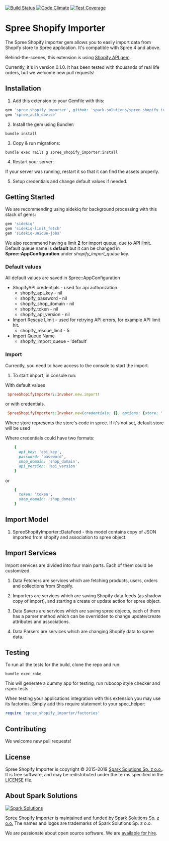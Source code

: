 [![Build Status](https://travis-ci.org/spark-solutions/spree_shopify_importer.svg?branch=master)](https://travis-ci.org/spark-solutions/spree_shopify_importer)
[![Code Climate](https://codeclimate.com/github/spark-solutions/spree_shopify_importer/badges/gpa.svg)](https://codeclimate.com/github/spark-solutions/spree_shopify_importer)
[![Test Coverage](https://codeclimate.com/github/spark-solutions/spree_shopify_importer/badges/coverage.svg)](https://codeclimate.com/github/spark-solutions/spree_shopify_importer/coverage)

Spree Shopify Importer
====================

The Spree Shopify Importer gem allows you to easily import data from Shopify store to Spree application.
It's compatible with Spree 4 and above.

Behind-the-scenes, this extension is using [Shopify API gem](https://github.com/Shopify/shopify_api).

Currently, it's in version 0.1.0. It has been tested with thousands of real life orders, but we welcome new pull requests!

## Installation

1. Add this extension to your Gemfile with this:
  ```ruby
  gem 'spree_shopify_importer', github: 'spark-solutions/spree_shopify_importer'
  gem 'spree_auth_devise'

  ```

2. Install the gem using Bundler:
  ```shell
  bundle install
  ```

3. Copy & run migrations:
  ```shell
  bundle exec rails g spree_shopify_importer:install
  ```

4. Restart your server:

  If your server was running, restart it so that it can find the assets properly.
  
5. Setup credentials and change default values if needed.

## Getting Started

We are recommending using sidekiq for background processing with this stack of gems:

```ruby
gem 'sidekiq'
gem 'sidekiq-limit_fetch'
gem 'sidekiq-unique-jobs'
```

We also recommend having a limit **2** for import queue, due to API limit. Default queue name is **default** 
but it can be changed in **Spree::AppConfiguration** under *shopify_import_queue* key.

### Default values
   
All default values are saved in Spree::AppConfiguration
   
- ShopifyAPI credentials - used for api authorization.
  * shopify_api_key - nil
  * shopify_password - nil
  * shopify_shop_domain - nil
  * shopify_token - nil
  * shopify_api_version - nil
- Import Rescue Limit - used for retrying API errors, for example API limit hit.
  * shopify_rescue_limit - 5
- Import Queue Name
  * shopify_import_queue - 'default'
  
   
### Import

Currently, you need to have access to the console to start the import.

1. To start import, in console run:

With default values

```ruby
 SpreeShopifyImporter::Invoker.new.import!
```

or with credentials.

```ruby
 SpreeShopifyImporter::Invoker.new(credentials: {}, options: {store: '', shipping_category: ''}).import!
```
Where store represents the store's code in spree. If it's not set, default store will be used

Where credentials could have two formats:

```ruby
    {
      api_key: 'api_key', 
      password: 'password',
      shop_domain: 'shop_domain',
      api_version: 'api_version'
    }
```

or 

```ruby
    {
      token: 'token',
      shop_domain: 'shop_domain'
    }
```
## Import Model

1. SpreeShopifyImporter::DataFeed - this model contains copy of JSON imported from shopify and association to spree object.

## Import Services

Import services are divided into four main parts. Each of them could be customized.

1. Data Fetchers are services which are fetching products, users, orders and collections from Shopify.

2. Importers are services which are saving Shopify data feeds (as shadow copy of import), and 
   starting a create or update action for spree object.
   
3. Data Savers are services which are saving spree objects, each of them has a parser method which can be 
   overridden to change update/create attributes and associations.
   
4. Data Parsers are services which are changing Shopify data to spree data.


## Testing

To run all the tests for the build, clone the repo and run:

```shell
bundle exec rake
```

This will generate a dummy app for testing, run rubocop style checker and rspec tests.

When testing your applications integration with this extension you may use its factories.
Simply add this require statement to your spec_helper:

```ruby
require 'spree_shopify_importer/factories'
```

## Contributing

We welcome new pull requests!

## License

Spree Shopify Importer is copyright © 2015-2019
[Spark Solutions Sp. z o.o.][spark]. It is free software,
and may be redistributed under the terms specified in the
[LICENSE](LICENSE.md) file.

## About Spark Solutions
[![Spark Solutions](http://sparksolutions.co/wp-content/uploads/2015/01/logo-ss-tr-221x100.png)][spark]

Spree Shopify Importer is maintained and funded by [Spark Solutions Sp. z o.o.](http://sparksolutions.co?utm_source=github)
The names and logos are trademarks of Spark Solutions Sp. z o.o.

We are passionate about open source software.
We are [available for hire][spark].

[spark]:http://sparksolutions.co?utm_source=github
